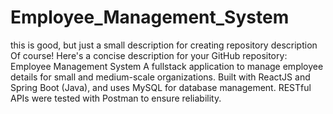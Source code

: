 # Employee_Management_System
 this is good, but just a small description for creating repository description Of course! Here's a concise description for your GitHub repository:  Employee Management System A fullstack application to manage employee details for small and medium-scale organizations. Built with ReactJS and Spring Boot (Java), and uses MySQL for database management. RESTful APIs were tested with Postman to ensure reliability.
